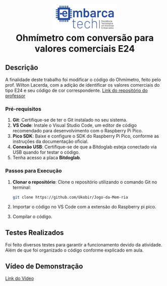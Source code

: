 # 

<h1 align="center">
  <br>
    <img width="200px" src="https://github.com/Ukobir/Jogo-da-Mem-ria/blob/main/imagens/logo.png">
  <br>
  Ohmímetro com conversão para valores comerciais E24
  <br>
</h1>

## Descrição
A finalidade deste trabalho foi modificar o código do Ohmímetro, feito pelo prof. Wilton Lacerda, com a adição de identificar os valores comerciais do tipo E24 e seu código de cor correspondente.
[Link do repositório do professor](https://github.com/wiltonlacerda/EmbarcaTechResU1RevOhm)

### Pré-requisitos

1. **Git**: Certifique-se de ter o Git instalado no seu sistema. 
2. **VS Code**: Instale o Visual Studio Code, um editor de código recomendado para desenvolvimento com o Raspberry Pi Pico.
3. **Pico SDK**: Baixe e configure o SDK do Raspberry Pi Pico, conforme as instruções da documentação oficial.
4. **Conexão USB**: Certifique-se de que a Bitdoglab esteja conectado via USB quando for testar o código.
5. Tenha acesso a placa **Bitdoglab**.

### Passos para Execução

1. **Clonar o repositório**: Clone o repositório utilizando o comando Git no terminal:
   
   ```bash
   git clone https://github.com/Ukobir/Jogo-da-Mem-ria
   ```
2. Importar o código no VS Code com a extensão do Raspberry pi pico.
3. Compilar o código.

## Testes Realizados
Foi feito diversos testes para garantir a funcionamento devido da atividade. Além de que foi organizado o código conforme explicado em aula.

## Vídeo de Demonstração
[Link do Vídeo](https://drive.google.com/file/d/1BaOgJN95FoYdvS62i4L42ealCBowtxU5/view?usp=sharing)


